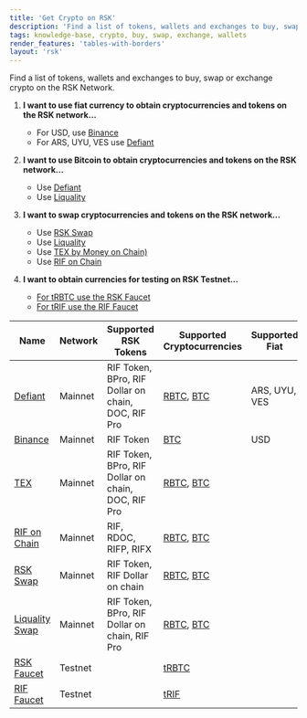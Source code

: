 ```yaml
---
title: 'Get Crypto on RSK'
description: 'Find a list of tokens, wallets and exchanges to buy, swap or exchange crypto on the RSK Network'
tags: knowledge-base, crypto, buy, swap, exchange, wallets
render_features: 'tables-with-borders'
layout: 'rsk'
---
```


Find a list of tokens, wallets and exchanges to buy, swap or exchange crypto on the RSK Network.

1. **I want to use fiat currency to obtain cryptocurrencies and tokens on the RSK network…**

    - For USD, use [Binance](https://www.binance.com/en)
    - For ARS, UYU, VES use [Defiant](https://developers.rsk.co/solutions/defiant/)

2. **I want to use Bitcoin to obtain cryptocurrencies and tokens on the RSK network…**

    - Use [Defiant](https://developers.rsk.co/solutions/defiant/)
    - Use [Liquality](https://liquality.io/)	


3. **I want to swap cryptocurrencies and tokens on the RSK network…**

    - Use [RSK Swap](https://app.rskswap.com/swap)
    - Use [Liquality](https://liquality.io/)
    - Use [TEX by Money on Chain)](https://tex.moneyonchain.com/)
    - Use [RIF on Chain](https://rif.moneyonchain.com/)


4. **I want to obtain currencies for testing on RSK Testnet…**

    - [For tRBTC use the RSK Faucet](https://faucet.rsk.co/)
    - [For tRIF use the RIF Faucet](https://faucet.rifos.org/)



| Name | Network | Supported RSK Tokens| Supported Cryptocurrencies | Supported Fiat | Category
| --- | --- | --- | --- | --- |   ---|
|[Defiant](https://developers.rsk.co/solutions/defiant/) | Mainnet | RIF Token, BPro, RIF Dollar on chain, DOC, RIF Pro  | [RBTC](https://developers.rsk.co/rsk/rbtc/), [BTC](https://bitcoin.org/bitcoin.pdf)   | ARS, UYU, VES    |    Wallet + P2P Swap|
|[Binance](https://www.binance.com/en) | Mainnet | RIF Token  |  [BTC](https://bitcoin.org/bitcoin.pdf)   |  USD   |    Exchange|
|[TEX](https://tex.moneyonchain.com/) | Mainnet | RIF Token, BPro, RIF Dollar on chain, DOC, RIF Pro  | [RBTC](https://developers.rsk.co/rsk/rbtc/), [BTC](https://bitcoin.org/bitcoin.pdf)    |    |    Decentralised Exchange|
|[RIF on Chain](https://rif.moneyonchain.com/) | Mainnet | RIF, RDOC, RIFP, RIFX  | [RBTC](https://developers.rsk.co/rsk/rbtc/), [BTC](https://bitcoin.org/bitcoin.pdf)    |    |    Decentralised Exchange|
|[RSK Swap](https://app.rskswap.com/swap) | Mainnet | RIF Token, RIF Dollar on chain| [RBTC](https://developers.rsk.co/rsk/rbtc/), [BTC](https://bitcoin.org/bitcoin.pdf)    |   |    P2P Swap|
|[Liquality Swap](https://liquality.io/atomic-swap-wallet.html) | Mainnet | RIF Token, BPro, RIF Dollar on chain, RIF Pro  | [RBTC](https://developers.rsk.co/rsk/rbtc/), [BTC](https://bitcoin.org/bitcoin.pdf)    |    |   Wallet + P2P Swap|
|[RSK Faucet](https://faucet.rsk.co/) | Testnet | | [tRBTC](https://developers.rsk.co/rsk/rbtc/)   |    |    Faucet |
|[RIF Faucet](https://faucet.rsk.co/) | Testnet | | [tRIF](https://faucet.rifos.org/)   |    |    Faucet |